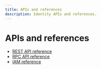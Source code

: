 ```yaml
---
title: APIs and references
description: Identity APIs and references.
---
```


# APIs and references

- [REST API reference](/image/docs/reference/rest)
- [RPC API reference](/image/docs/reference/rcp)
- [IAM reference](/image/docs/reference/iam)
